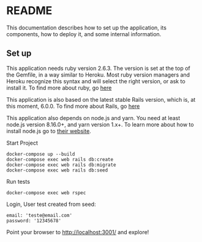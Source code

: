 # README

This documentation describes how to set up the application, its components, how
to deploy it, and some internal information.

## Set up
This application needs ruby version 2.6.3. The version is set at the top of the
Gemfile, in a way similar to Heroku. Most ruby version managers and Heroku
recognize this syntax and will select the right version, or ask to install it.
To find more about ruby, go [here](https://www.ruby-lang.org/es/)

This application is also based on the latest stable Rails version, which is, at
this moment, 6.0.0. To find more about Rails, go [here](http://rubyonrails.org/)

This application also depends on node.js and yarn. You need at least node.js version 8.16.0+, and
yarn version 1.x+. To learn more about how to install node.js go to [their website](https://nodejs.org/).

Start Project

    docker-compose up --build
    docker-compose exec web rails db:create
    docker-compose exec web rails db:migrate
    docker-compose exec web rails db:seed

Run tests

    docker-compose exec web rspec

Login, User test created from seed:

    email: 'teste@email.com'
    password: '12345678'

Point your browser to [http://localhost:3001/](http://localhost:3001/) and explore!
